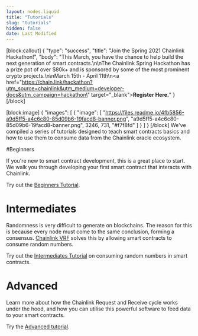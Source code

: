 ```yaml
---
layout: nodes.liquid
title: "Tutorials"
slug: "tutorials"
hidden: false
date: Last Modified
---
```

[block:callout]
{
  "type": "success",
  "title": "Join the Spring 2021 Chainlink Hackathon!",
  "body": "This March, you have the chance to help build the next generation of smart contracts.\n\nThe Chainlink Spring Hackathon has a prize pot of over $80k+ and is sponsored by some of the most prominent crypto projects.\n\nMarch 15th - April 11th\n<a href=\"https://chain.link/hackathon?utm_source=chainlink&utm_medium=developer-docs&utm_campaign=hackathon\" target=\"_blank\"><b>Register Here.</b></a>"
}
[/block]

[block:image]
{
  "images": [
    {
      "image": [
        "https://files.readme.io/4fb5856-a9d5ff5-a4c6c80-85d09b6-19facd8-banner.png",
        "a9d5ff5-a4c6c80-85d09b6-19facd8-banner.png",
        3246,
        731,
        "#f7f8fd"
      ]
    }
  ]
}
[/block]
We've compiled a series of tutorials designed to teach smart contracts basics and how to use them to consume data from the Chainlink oracle ecosystem. 

#Beginners

If you're new to smart contract development, this is a great place to start. We walk you through developing your first smart contract that interacts with Chainlink.

Try out the [Beginners Tutorial](doc:beginners-tutorial).

# Intermediates

Randomness is very difficult to generate on blockchains. The reason for this is because every node must come to the same conclusion, forming a consensus. [Chainlink VRF](doc:chainlink-vrf) solves this by allowing smart contracts to consume random numbers.

Try out the [Intermediates Tutorial](doc:intermediates-tutorial) on consuming random numbers in smart contracts.

# Advanced

Learn more about how the Chainlink Request and Receive cycle works under the hood, and how you can utilise this powerful software to feed data to your smart contracts.

Try the [Advanced tutorial](doc:advanced-tutorial).